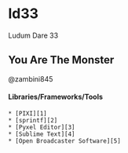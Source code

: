 # ld33
Ludum Dare 33

## You Are The Monster ##

@zambini845

#### Libraries/Frameworks/Tools ####
    * [PIXI][1]
    * [sprintf][2]
    * [Pyxel Editor][3]
    * [Sublime Text][4]
    * [Open Broadcaster Software][5]


[1]: http://www.pixijs.com/
[2]: https://github.com/alexei/sprintf.js
[3]: http://pyxeledit.com/
[4]: http://www.sublimetext.com/
[5]: https://obsproject.com/
